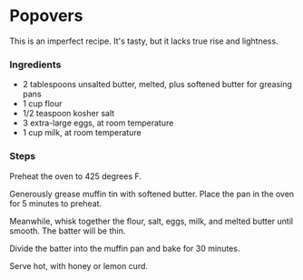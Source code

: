 Popovers
========
This is an imperfect recipe. It's tasty, but it lacks true rise and lightness.

### Ingredients
- 2 tablespoons unsalted butter, melted, plus softened butter for greasing pans
- 1 cup flour
- 1/2 teaspoon kosher salt
- 3 extra-large eggs, at room temperature
- 1 cup milk, at room temperature

### Steps
Preheat the oven to 425 degrees F.

Generously grease muffin tin with softened butter. Place the pan in the oven for 5 minutes to preheat.

Meanwhile, whisk together the flour, salt, eggs, milk, and melted butter until smooth. The batter will be thin.

Divide the batter into the muffin pan and bake for 30 minutes.

Serve hot, with honey or lemon curd.

